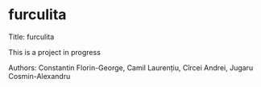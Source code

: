 # furculita
Title: furculita

This is a project in progress

Authors: Constantin Florin-George, Camil Laurențiu, Cîrcei Andrei, Jugaru Cosmin-Alexandru
